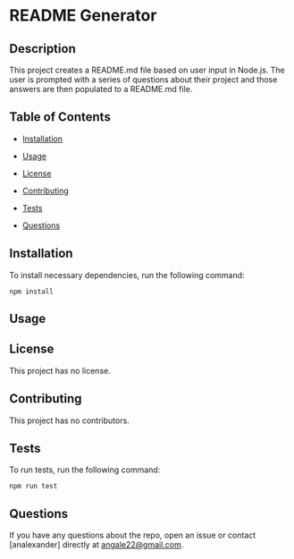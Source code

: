 # README Generator

## Description

This project creates a README.md file based on user input in Node.js. The user is prompted with a series of questions about their project and those answers are then populated to a README.md file.

## Table of Contents

* [Installation](#Installation)

* [Usage](#Usage)

* [License](#License)

* [Contributing](#Contributing)

* [Tests](#Tests)

* [Questions](#Questions)

## Installation

To install necessary dependencies, run the following command: 
````
npm install
````

## Usage



## License

This project has no license.

## Contributing

This project has no contributors.

## Tests

To run tests, run the following command: 
````
npm run test
````

## Questions

If you have any questions about the repo, open an issue or contact [analexander] directly at angale22@gmail.com.